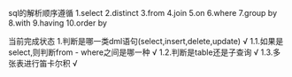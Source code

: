 sql的解析顺序遵循
1.select
2.distinct
3.from
4.join
5.on
6.where
7.group by
8.with
9.having
10.order by

当前完成状态
1.判断是哪一类dml语句(select,insert,delete,update) √ 
1.1.如果是select,则判断from - where之间是哪一种 √
1.2.判断是table还是子查询 √
1.3.多张表进行笛卡尔积 √